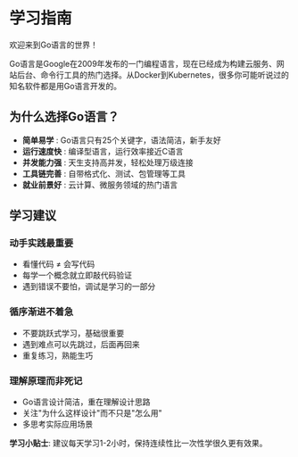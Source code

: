# 学习指南

欢迎来到Go语言的世界！

Go语言是Google在2009年发布的一门编程语言，现在已经成为构建云服务、网站后台、命令行工具的热门选择。从Docker到Kubernetes，很多你可能听说过的知名软件都是用Go语言开发的。

## 为什么选择Go语言？

- **简单易学** : Go语言只有25个关键字，语法简洁，新手友好
- **运行速度快** : 编译型语言，运行效率接近C语言
- **并发能力强** : 天生支持高并发，轻松处理万级连接
- **工具链完善** : 自带格式化、测试、包管理等工具
- **就业前景好** : 云计算、微服务领域的热门语言

## 学习建议

### 动手实践最重要
- 看懂代码 ≠ 会写代码
- 每学一个概念就立即敲代码验证
- 遇到错误不要怕，调试是学习的一部分

### 循序渐进不着急
- 不要跳跃式学习，基础很重要
- 遇到难点可以先跳过，后面再回来
- 重复练习，熟能生巧

### 理解原理而非死记
- Go语言设计简洁，重在理解设计思路
- 关注"为什么这样设计"而不只是"怎么用"
- 多思考实际应用场景

**学习小贴士**: 建议每天学习1-2小时，保持连续性比一次性学很久更有效果。 